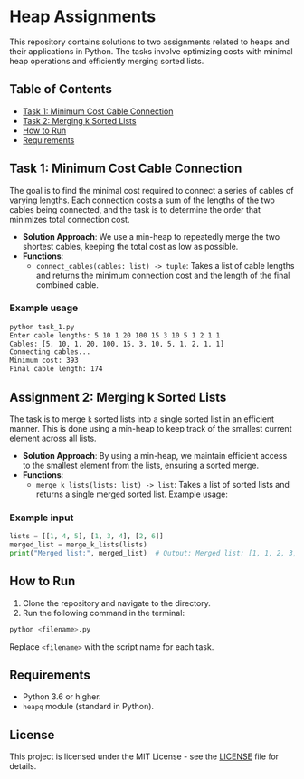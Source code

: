 # Heap Assignments

This repository contains solutions to two assignments related to heaps and their applications in Python. The tasks involve optimizing costs with minimal heap operations and efficiently merging sorted lists.

## Table of Contents

- [Task 1: Minimum Cost Cable Connection](#task-1-minimum-cost-cable-connection)
- [Task 2: Merging k Sorted Lists](#task-2-mMerging-k-sorted-lists)
- [How to Run](#how-to-run)
- [Requirements](#requirements)

## Task 1: Minimum Cost Cable Connection

The goal is to find the minimal cost required to connect a series of cables of varying lengths. Each connection costs a sum of the lengths of the two cables being connected, and the task is to determine the order that minimizes total connection cost.

- **Solution Approach**: We use a min-heap to repeatedly merge the two shortest cables, keeping the total cost as low as possible.
- **Functions**:
  - `connect_cables(cables: list) -> tuple`: Takes a list of cable lengths and returns the minimum connection cost and the length of the final combined cable.

### Example usage

```bash
python task_1.py
Enter cable lengths: 5 10 1 20 100 15 3 10 5 1 2 1 1
Cables: [5, 10, 1, 20, 100, 15, 3, 10, 5, 1, 2, 1, 1]
Connecting cables...
Minimum cost: 393
Final cable length: 174
```

## Assignment 2: Merging k Sorted Lists

The task is to merge `k` sorted lists into a single sorted list in an efficient manner. This is done using a min-heap to keep track of the smallest current element across all lists.

- **Solution Approach**: By using a min-heap, we maintain efficient access to the smallest element from the lists, ensuring a sorted merge.
- **Functions**:
  - `merge_k_lists(lists: list) -> list`: Takes a list of sorted lists and returns a single merged sorted list.
    Example usage:

### Example input

```python
lists = [[1, 4, 5], [1, 3, 4], [2, 6]]
merged_list = merge_k_lists(lists)
print("Merged list:", merged_list)  # Output: Merged list: [1, 1, 2, 3, 4, 4, 5, 6]
```

## How to Run

1. Clone the repository and navigate to the directory.
2. Run the following command in the terminal:

```bash
python <filename>.py
```

Replace `<filename>` with the script name for each task.

## Requirements

- Python 3.6 or higher.
- `heapq` module (standard in Python).

## License

This project is licensed under the MIT License - see the [LICENSE](./LICENSE) file for details.
